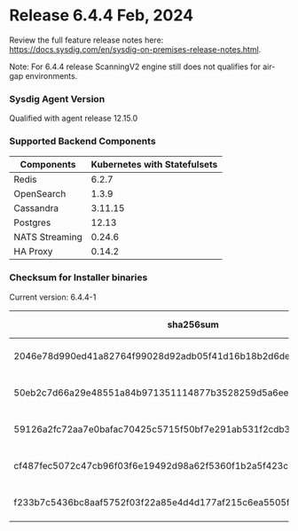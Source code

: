 Release 6.4.4 Feb, 2024
===

Review the full feature release notes here: https://docs.sysdig.com/en/sysdig-on-premises-release-notes.html.

Note: For 6.4.4 release ScanningV2 engine still does not qualifies for air-gap environments.

### Sysdig Agent Version

Qualified with agent release 12.15.0

### Supported Backend Components

| **Components** | **Kubernetes with Statefulsets** |
|---|---|
| Redis                      | 6.2.7 |
| OpenSearch                 | 1.3.9 |
| Cassandra                  | 3.11.15 |
| Postgres                   | 12.13 |
| NATS Streaming             | 0.24.6 |
| HA Proxy                   | 0.14.2 |


### Checksum for Installer binaries

Current version: 6.4.4-1

| **sha256sum** | **Installer binary** |
|---|---|
| 2046e78d990ed41a82764f99028d92adb05f41d16b18b2d6decab37d62341de5 | installer-darwin-amd64 |
| 50eb2c7d66a29e48551a84b971351114877b3528259d5a6ee70b0491a3c2c792 | installer-darwin-arm64 |
| 59126a2fc72aa7e0bafac70425c5715f50bf7e291ab531f2cdb38d7275456868 | installer-linux-amd64 |
| cf487fec5072c47cb96f03f6e19492d98a62f5360f1b2a5f423c82572a4a3fd0 | installer-linux-arm |
| f233b7c5436bc8aaf5752f03f22a85e4d4d177af215c6ea5505fb8e3fc981c26 | installer-linux-arm64 |